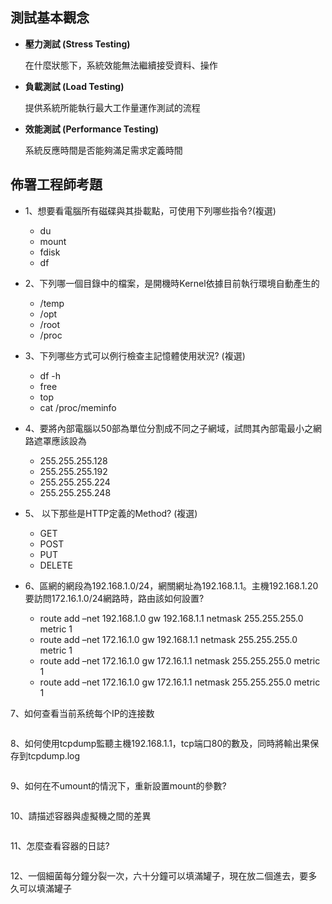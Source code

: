 ## 測試基本觀念

- **壓力測試 (Stress Testing)**
    
    在什麼狀態下，系統效能無法繼續接受資料、操作
- **負載測試 (Load Testing)**

    提供系統所能執行最大工作量運作測試的流程
- **效能測試 (Performance Testing)**

    系統反應時間是否能夠滿足需求定義時間

## 佈署工程師考題
+ 1、想要看電腦所有磁碟與其掛載點，可使用下列哪些指令?(複選)
    + du
    + mount
    + fdisk
    + df

+ 2、下列哪一個目錄中的檔案，是開機時Kernel依據目前執行環境自動產生的
    + /temp
    + /opt
    + /root
    + /proc

+ 3、下列哪些方式可以例行檢查主記憶體使用狀況? (複選)
    + df -h
    + free
    + top
    + cat /proc/meminfo

+ 4、要將內部電腦以50部為單位分割成不同之子網域，試問其內部電最小之網路遮罩應該設為
    + 255.255.255.128
    + 255.255.255.192
    + 255.255.255.224
    + 255.255.255.248

+ 5、 以下那些是HTTP定義的Method? (複選)
    + GET
    + POST
    + PUT
    + DELETE

+ 6、區網的網段為192.168.1.0/24，網關網址為192.168.1.1。主機192.168.1.20要訪問172.16.1.0/24網路時，路由該如何設置? 
    + route add –net 192.168.1.0 gw 192.168.1.1 netmask 255.255.255.0 metric 1
    + route add –net 172.16.1.0 gw 192.168.1.1 netmask 255.255.255.0 metric 1
    + route add –net 172.16.1.0 gw 172.16.1.1 netmask 255.255.255.0 metric 1
    + route add –net 172.16.1.0 gw 172.16.1.1 netmask 255.255.255.0 metric 1

7、如何查看当前系统每个IP的连接数
```
```
8、如何使用tcpdump監聽主機192.168.1.1，tcp端口80的數及，同時將輸出果保存到tcpdump.log
```
```
9、如何在不umount的情況下，重新設置mount的參數?
```
```
10、請描述容器與虛擬機之間的差異
```
```
11、怎麼查看容器的日誌?
```
```
12、一個細菌每分鐘分裂一次，六十分鐘可以填滿罐子，現在放二個進去，要多久可以填滿罐子
```
```
